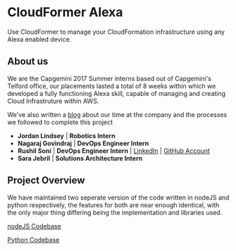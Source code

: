 # CloudFormer Alexa
Use CloudFormer to manage your CloudFormation infrastructure using any Alexa enabled device.

## About us
We are the Capgemini 2017 Summer interns based out of Capgemini's Telford office, 
our placements lasted a total of 8 weeks within which we developed a fully functioning Alexa skill, 
capable of managing and creating Cloud Infrastruture within AWS.

We've also written a [blog](https://www.google.com) about our time at the company and the processes we followed to complete this project

+ __Jordan Lindsey__ | __Robotics Intern__ 
+ __Nagaraj Govindraj__ | __DevOps Engineer Intern__
+ __Rushil Soni__ | __DevOps Engineer Intern__ | [LinkedIn](https://uk.linkedin.com/in/rushil-soni-53a953120) | [GitHub Account](https://github.com/retrofy)
+ __Sara Jebril__ | __Solutions Architecture Intern__ 



## Project Overview
We have maintained two seperate version of the code written in nodeJS and python respectively, 
the features for both are near enough identical, with the only major thing differing being the implementation and libraries used.

[nodeJS Codebase](https://github.com/capgemini-psdu/cloud-former-alexa/tree/master/cloud-former-lambda/nodeJS)

[Python Codebase](https://github.com/capgemini-psdu/cloud-former-alexa/tree/master/cloud-former-lambda/Python)


